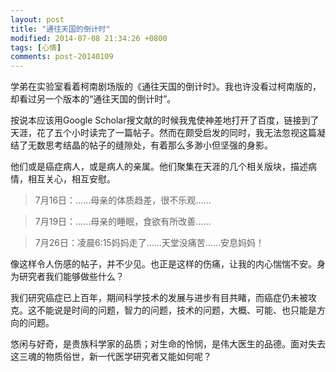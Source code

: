 ```yaml
---
layout: post
title: "通往天国的倒计时"
modified: 2014-07-08 21:34:26 +0800
tags: [心情]
comments: post-20140109
---
```


学弟在实验室看着柯南剧场版的《通往天国的倒计时》。我也许没看过柯南版的，却看过另一个版本的“通往天国的倒计时”。

按说本应该用Google Scholar搜文献的时候我鬼使神差地打开了百度，链接到了天涯，花了五个小时读完了一篇帖子。然而在颇受启发的同时，我无法忽视这篇凝结了无数思考结晶的帖子的缝隙处，有着那么多渺小但坚强的身影。

他们或是癌症病人，或是病人的亲属。他们聚集在天涯的几个相关版块，描述病情，相互关心，相互安慰。

> 7月16日：……母亲的体质趋差，很不乐观……

> 7月19日：……母亲的睡眠，食欲有所改善……

> 7月26日：凌晨6:15妈妈走了……天堂没痛苦……安息妈妈！

像这样令人伤感的帖子，并不少见。也正是这样的伤痛，让我的内心惴惴不安。身为研究者我们能够做些什么？

我们研究癌症已上百年，期间科学技术的发展与进步有目共睹，而癌症仍未被攻克。这不能说是时间的问题，智力的问题，技术的问题，大概、可能、也只能是方向的问题。

悠闲与好奇，是贵族科学家的品质；对生命的怜悯，是伟大医生的品德。面对失去这三魂的物质俗世，新一代医学研究者又能如何呢？

